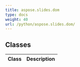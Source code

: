 ```yaml
---
title: aspose.slides.dom
type: docs
weight: 40
url: /python/aspose.slides.dom/
---
```





## **Classes**
|**Class**|**Description**|
| :- | :- |
